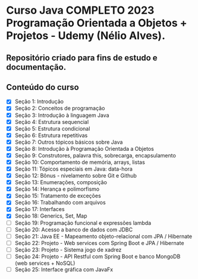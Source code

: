 # Curso Java COMPLETO 2023 Programação Orientada a Objetos + Projetos - Udemy (Nélio Alves).

## Repositório criado para fins de estudo e documentação.

## Conteúdo do curso
- [x] Seção 1: Introdução
- [x] Seção 2: Conceitos de programação
- [x] Seção 3: Introdução à linguagem Java
- [x] Seção 4: Estrutura sequencial
- [x] Seção 5: Estrutura condicional
- [x] Seção 6: Estrutura repetitivas
- [x] Seção 7: Outros tópicos básicos sobre Java
- [x] Seção 8: Introdução à Programação Orientada a Objetos
- [x] Seção 9: Construtores, palavra this, sobrecarga, encapsulamento
- [x] Seção 10: Comportamento de memória, arrays, listas
- [x] Seção 11: Tópicos especiais em Java: data-hora
- [x] Seção 12: Bônus - nivelamento sobre Git e Github
- [x] Seção 13: Enumerações, composição
- [x] Seção 14: Herança e polimorfismo
- [x] Seção 15: Tratamento de exceções
- [x] Seção 16: Trabalhando com arquivos
- [x] Seção 17: Interfaces
- [x] Seção 18: Generics, Set, Map
- [ ] Seção 19: Programação funcional e expressões lambda
- [ ] Seção 20: Acesso a banco de dados com JDBC
- [ ] Seção 21: Java EE - Mapeamento objeto-relacional com JPA / Hibernate
- [ ] Seção 22: Projeto - Web services com Spring Boot e JPA / Hibernate
- [ ] Seção 23: Projeto - Sistema jogo de xadrez
- [ ] Seção 24: Projeto - API Restful com Spring Boot e banco MongoDB (web services + NoSQL)
- [ ] Seção 25: Interface gráfica com JavaFx